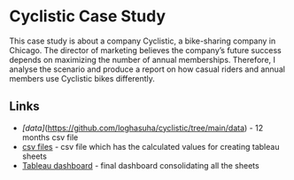 # **Cyclistic Case Study** 
This case study is about a company Cyclistic, a bike-sharing company in Chicago. The director of marketing believes the company’s future success depends on maximizing the number of annual memberships. Therefore, I analyse the scenario and produce a report on how casual riders and annual members use Cyclistic bikes differently.

## **Links**
+ *[data]*(https://github.com/loghasuha/cyclistic/tree/main/data) - 12 months csv file
+ [csv files](https://github.com/loghasuha/cyclistic/tree/main/csv_calculated)  - csv file which has the calculated values for creating tableau sheets
+ [Tableau dashboard](https://public.tableau.com/views/cyclistictableau_16817430383780/Dashboard1?:language=en-US&:display_count=n&:origin=viz_share_link) - final dashboard consolidating all the sheets 
